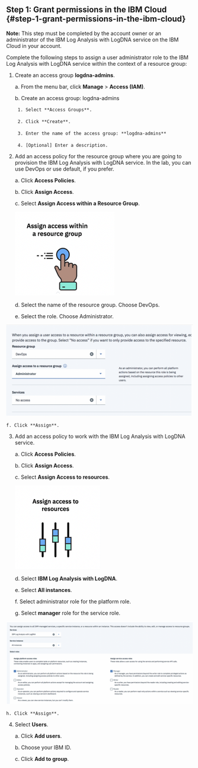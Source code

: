 ## Step 1: Grant permissions in the IBM Cloud {#step-1-grant-permissions-in-the-ibm-cloud}

**Note:** This step must be completed by the account owner or an administrator of the IBM Log Analysis with LogDNA service on the IBM Cloud in your account.

Complete the following steps to assign a user administrator role to the IBM Log Analysis with LogDNA service within the context of a resource group:

1. Create an access group **logdna-admins**.

    a. From the menu bar, click **Manage** &gt; **Access (IAM)**.

    b. Create an access group: logdna-admins  
        
        1. Select **Access Groups**.

        2. Click **Create**.

        3. Enter the name of the access group: **logdna-admins**

        4. [Optional] Enter a description.

2. Add an access policy for the resource group where you are going to provision the IBM Log Analysis with LogDNA service. In the lab, you can use DevOps or use default, if you prefer.

    a. Click **Access Policies**.

    b. Click **Assign Access**.

    c. Select **Assign Access within a Resource Group**.

    ![image3](../images/logdna_img3.png)

    d. Select the name of the resource group. Choose DevOps.

    e. Select the role. Choose Administrator.

![](../images/logdna_img4.png)

    f. Click **Assign**.

3. Add an access policy to work with the IBM Log Analysis with LogDNA service.

    a. Click **Access Policies**.

    b. Click **Assign Access**.

    c. Select **Assign Access to resources**.

    ![image5](../images/logdna_img5.png)

    d. Select **IBM Log Analysis with LogDNA**.

    e. Select **All instances**.

    f. Select administrator role for the platform role.

    g. Select **manager** role for the service role.

![image6](../images/logdna_img6.png)

    h. Click **Assign**.

4. Select **Users**.

    a. Click **Add users**.

    b. Choose your IBM ID.

    c. Click **Add to group**.


